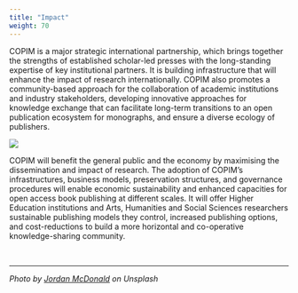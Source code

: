 ```yaml
---
title: "Impact"
weight: 70
---
```


COPIM is a major strategic international partnership, which brings together the strengths of established scholar-led presses with the long-standing expertise of key institutional partners. It is building infrastructure that will enhance the impact of research internationally. COPIM also promotes a community-based approach for the collaboration of academic institutions and industry stakeholders, developing innovative approaches for knowledge exchange that can facilitate long-term transitions to an open publication ecosystem for monographs, and ensure a diverse ecology of publishers.

![](/images/jordan-mcdonald-vkx0kgKx9VA-unsplash-cropped.jpg)


COPIM will benefit the general public and the economy by maximising the dissemination and impact of research. The adoption of COPIM’s infrastructures, business models, preservation structures, and governance procedures will enable economic sustainability and enhanced capacities for open access book publishing at different scales. It will offer Higher Education institutions and Arts, Humanities and Social Sciences researchers sustainable publishing models they control, increased publishing options, and cost-reductions to build a more horizontal and co-operative knowledge-sharing community.


  &nbsp;  

  
---

*Photo by [Jordan McDonald](https://unsplash.com/photos/vkx0kgKx9VA) on Unsplash*
